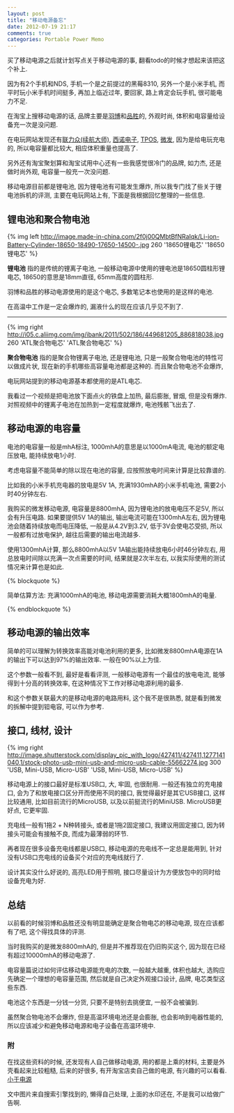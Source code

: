 ```yaml
---
layout: post
title: "移动电源备忘"
date: 2012-07-19 21:17
comments: true
categories: Portable Power Memo
---
```


买了移动电源之后就计划写点关于移动电源的事, 翻看todo的时候才想起来该把这个补上.

因为有2个手机和NDS, 手机一个是之前提过的黑莓8310, 另外一个是小米手机, 而平时玩小米手机时间挺多, 再加上临近过年, 要回家, 路上肯定会玩手机, 很可能电力不足.

在淘宝上搜移动电源的话, 品牌主要是[羽博](http://www.yoobao.com/)和[品胜](http://www.pisen.com.cn/)的, 外观时尚, 体积和电容量给设备充一次是没问题. 

在电玩网站发现还有[联力众(续航大师)](http://www.powerunite.com.cn/), [西诺电子](http://www.sino-ele.cn/), [TPOS](http://www.tposchina.com/), [微发](http://www.fanmei.net/), 因为是给电玩充电的, 所以电容量都比较大, 相应体积重量也提高了. 

另外还有淘宝聚划算和淘宝试用中心还有一些我感觉很冷门的品牌, 如力杰, 还是做时尚外观, 电容量一般充一次没问题.

移动电源目前都是锂电池, 因为锂电池有可能发生爆炸, 所以我专门找了些关于锂电池拆机的评测, 主要在电玩网站上有, 下面是我根据回忆整理的一些信息.

<!-- more -->

锂电池和聚合物电池
------------------

{% img left http://image.made-in-china.com/2f0j00QMbtBfNRaIqk/Li-ion-Battery-Cylinder-18650-18490-17650-14500-.jpg 260 '18650锂电芯' '18650锂电芯' %}

**锂电池** 指的是传统的锂离子电池, 一般移动电源中使用的锂电池是18650圆柱形锂电芯, 18650的意思是18mm直径, 65mm高度的圆柱形.

羽博和品胜的移动电源使用的是这个电芯, 多数笔记本也使用的是这样的电池. 

在高温中工作是一定会爆炸的, 漏液什么的现在应该几乎见不到了.

----

{% img right http://i05.c.aliimg.com/img/ibank/2011/502/186/449681205_886818038.jpg 260 'ATL聚合物电芯' 'ATL聚合物电芯' %}

**聚合物电池** 指的是聚合物锂离子电池, 还是锂电池, 只是一般聚合物电池的特性可以做成片状, 现在新的手机哪些高容量电池都是这种的. 而且聚合物电池不会爆炸, 

电玩网站提到的移动电源基本都使用的是ATL电芯.

我看过一个视频是把电池放下面点火的铁盘上加热, 最后膨胀, 冒烟, 但是没有爆炸. 对照视频中的锂离子电池在加热到一定程度就爆炸, 电池残骸飞出去了.


移动电源的电容量
----------------

电池的电容量一般是mhA标注, 1000mhA的意思是以1000mA电流, 电池的额定电压放电, 能持续放电1小时.

考虑电容量不能简单的除以现在电池的容量, 应按照放电时间来计算是比较靠谱的.

比如我的小米手机充电器的放电是5V 1A, 充满1930mhA的小米手机电池, 需要2小时40分钟左右. 

我购买的微发移动电源, 电容量是8800mhA, 因为锂电池的放电电压不足5V, 所以会有升压电路. 如果要提供5V 1A的输出, 输出电流可能在1300mhA左右, 因为锂电池会随着持续放电而电压降低, 一般是从4.2V到3.2V, 低于3V会使电芯受损, 所以一般都有过放电保护, 越往后需要的输出电流越多.

使用1300mhA计算, 那么8800mhA以5V 1A输出能持续放电6小时46分钟左右, 用总放电时间除以充满一次点需要的时间, 结果就是2次半左右, 以我实际使用的测试情况来计算也是如此.

{% blockquote %}

简单估算方法: 充满1000mhA的电池, 移动电源需要消耗大概1800mhA的电量.

{% endblockquote %}


移动电源的输出效率
------------------

简单的可以理解为转换效率高能对电池利用的更多, 比如微发8800mhA电源在1A的输出下可以达到97%的输出效率. 一般在90%以上为佳.

这个参数一般看不到, 最好是看看评测, 一般移动电源有一个最佳的放电电流, 能够得到十分高的转换效率, 在这种情况下工作对移动电源利用的最多.

和这个参数关联最大的是移动电源的电路用料, 这个我不是很熟悉, 就是看到微发的拆解中提到钽电容, 可以作为参考.


接口, 线材, 设计
----------------

{% img right http://image.shutterstock.com/display_pic_with_logo/427411/427411,1277141040,1/stock-photo-usb-mini-usb-and-micro-usb-cable-55662274.jpg 300 'USB, Mini-USB, Micro-USB' 'USB, Mini-USB, Micro-USB' %}

移动电源上的接口最好是标准USB口, 大, 牢固, 也很耐用. 一般还有独立的充电接口, 会为了和放电接口区分开而使用不同的接口, 我觉得最好是其它USB接口, 这样比较通用, 比如目前流行的MicroUSB, 以及以前挺流行的MiniUSB. MicroUSB更好点, 它更牢固.

充电线一般有1拖2 + N种转接头, 或者是1拖2固定接口, 我建议用固定接口, 因为转接头可能会有接触不良, 而成为最薄弱的环节.

再者现在很多设备充电线都是USB口, 移动电源的充电线不一定总是能用到, 针对没有USB口充电线的设备买个对应的充电线就行了.

设计其实没什么好说的, 高亮LED用于照明, 接口尽量设计为方便放包中的同时给设备充电为好.


总结
----

以前看的时候羽博和品胜还没有明显能确定是聚合物电芯的移动电源, 现在应该都有了吧, 这个得找具体的评测.

当时我购买的是微发8800mhA的, 但是并不推荐现在仍旧购买这个, 因为现在已经有超过10000mhA的移动电源了. 

电容量篇说过如何评估移动电源能充电的次数, 一般越大越重, 体积也越大, 选购应先确定一个理想的电容量范围, 然后就是自己决定外观接口设计, 品牌, 电芯类型这些东西.

电池这个东西是一分钱一分货, 只要不是特别去挑便宜, 一般不会被骗到.

虽然聚合物电池不会爆炸, 但是高温环境电池还是会膨胀, 也会影响到电器性能的, 所以应该减少和避免移动电源和电子设备在高温环境中.


### 附

在找这些资料的时候, 还发现有人自己做移动电源, 用的都是上乘的材料, 主要是外壳看起来比较粗糙, 后来的好很多, 有开淘宝店卖自己做的电源, 有兴趣的可以看看. [小于电源](http://shop67813373.taobao.com/)

文中图片来自搜索引擎找到的, 懒得自己处理, 上面的水印还在, 不是我可以给做广告啊.